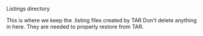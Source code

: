 Listings directory

This is where we keep the .listing files created by TAR
Don't delete anything in here. They are needed to properly restore from TAR.
